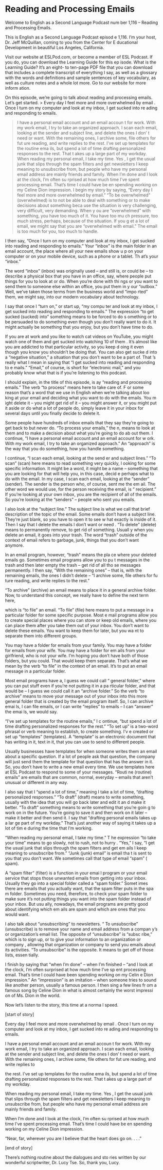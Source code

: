 # Reading and Processing Emails

Welcome to English as a Second Language Podcast num ber 1,116 – Reading and Processing Emails.

This is English as a Second Language Podcast episod e 1,116. I’m your host, Dr. Jeff McQuillan, coming to you from the Center for E ducational Development in beautiful Los Angeles, California.

Visit our website at ESLPod.com, or become a member  of ESL Podcast. If you do, you can download the Learning Guide for this ep isode. What is the Learning Guide? It’s an eight- to ten-page PDF file that you  can download that includes a complete transcript of everything I say, as well as  a glossary with the words and definitions and sample sentences of key vocabulary,  as well as culture notes and a whole lot more. Go to our website for more inform ation.

On this episode, we’re going to talk about reading and processing emails. Let’s get started.  > Every day I feel more and more overwhelmed by email . Once I turn on my computer and look at my inbox, I get sucked into re ading and responding to emails.
> I have a personal email account and an email accoun t for work. With my work email, I try to take an organized approach. I scan each email, looking at the sender and subject line, and delete the ones I don’ t need or want. With the remaining ones, I archive some, file others for fut ure reading, and write replies to the rest. I’ve set up templates for the routine ema ils, but spend a lot of time drafting personalized responses to the rest. That t akes up a large part of my workday.
> When reading my personal email, I take my time. Yes , I get the usual junk that slips through the spam filters and get newsletters I keep meaning to unsubscribe from, but people who have my personal email address  are mainly friends and family.
> When I’m done and I look at the clock, I’m often su rprised at how much time I’ve spent processing email. That’s time I could have be en spending working on my Celine Dion impression.
> I begin my story by saying, “Every day I feel more and more overwhelmed by email.” “To be overwhelmed” (overwhelmed) is to not  be able to deal with something or to make decisions about something beca use the situation is very challenging, very difficult, very demanding. When y ou are “overwhelmed” with something, you have too much of it. You have too mu ch pressure, too much stress, perhaps, because of the situation. If you g et a lot of email, we might say that you are “overwhelmed with email.” The email is  too much for you, too much to handle.

I then say, “Once I turn on my computer and look at  my inbox, I get sucked into reading and responding to emails.” Your “inbox” is the main folder in an email account, the place where all your new emails show u p on your computer or on your mobile device, such as a phone or a tablet. Th at’s your “inbox.”

The word “inbox” (inbox) was originally used – and still is, or could be – to describe a physical box that you have in an office,  say, where people put things for you to look at or do. When you’re done with thi ngs or you want to send them to someone else within an office, you put them in y our “outbox.” Well, we’ve taken those terms from the business world and “impo rted” them, we might say, into our modern vocabulary about technology.

I say that once I “turn on,” or start up, “my compu ter and look at my inbox, I get sucked into reading and responding to emails.” The expression “to get sucked (sucked) into” something means to be forced to do s omething or to be persuaded to do something even though you don’t really want to do it. It might actually be something that you enjoy, but you don’t have time to do.

If you are at work and you like to watch cat videos  on YouTube, you might watch one of them and get sucked into watching 10 of them . It’s almost like you are addicted to that particular activity, so you keep d oing it even though you know you shouldn’t be doing that. You can also get sucke d into a “negative situation,” a situation that you don’t want to be a part of. That ’s really what I mean in saying that “I get sucked into reading and responding to e mails.” “Email,” of course, is short for “electronic mail,” and you probably know what that is if you’re listening to this podcast.

I should explain, in the title of this episode, is ay “reading and processing emails.” The verb “to process” means here to take care of. F or some reason that’s a word that we use in English when we’re talking about loo king at your email and deciding what you want to do with the emails. You m ight delete it – you might get rid of it – you might answer it, or you might put it aside or do what a lot of people do, simply leave it in your inbox for several days until you finally decide to delete it.

Some people have hundreds of inbox emails that they  say they’re going to get back to but never do. “To process your emails,” the n, means to look at them and to make a decision about what you’re going to do ab out them. I continue, “I have a personal email account and an email account for w ork. With my work email, I try to take an organized approach.” An “approach” is the way that you do something, how you handle something.

I continue, “I scan each email, looking at the send er and subject lines.” “To scan” (scan) here means to read something very quickly, l ooking for some specific information. It might be a word, it might be a name  – something that you are looking for that will help you, in this case, decid e perhaps what to do with the email. In my case, I scan each email, looking at the “sender” (sender). The sender is the person who, of course, sent me the em ail. The other word we would use, for the person receiving the email, is “ recipient.” If you’re looking at your own inbox, you are the recipient of all of the  emails. So you’re looking at the “senders” – people who sent you emails.

I also look at the “subject line.” The subject line  is what we call that brief description of the topic of the email. Some emails don’t have a subject line. They’re just blank, so you have to open it to see w hat exactly is inside of it. Then I say that I delete the emails I don’t want or need . “To delete” (delete) means to permanently remove, to get rid of something. Usuall y when you delete an email, it goes into your trash. The word “trash” outside of the context of email refers to garbage, junk, things that you don’t want anymore.

In an email program, however, “trash” means the pla ce where your deleted emails go. Sometimes email programs allow you to pu t messages in the trash and then later empty the trash – get rid of all tho se messages permanently. I then say, “With the remaining ones” – that is, with the remaining emails, the ones I didn’t delete – “I archive some, file others for fu ture reading, and write replies to the rest.”

“To archive” (archive) an email means to place it in a general archive folder. Now, to understand this concept, we really have to define the next term here,

which is “to file” an email. “To file” (file) here means to put a message in a particular folder for some specific purpose. Most e mail programs allow you to create special places where you can store or keep old emails, where you can place them after you take them out of your inbox. You don’t want to delete these emails. You want to keep them for later, but you wa nt to separate them into different groups.

You may have a folder for emails from your family. You may have a folder for emails from your wife. You may have a folder for em ails from your girlfriend, who is not your wife. I’m hoping you don’t have both of  those folders, but you could. That would keep them separate. That’s what we mean by the verb “to file” in the context of an email. It’s to put an email message in a particular folder.

Most email programs have a, I guess we could call “ general folder,” where you can put stuff even if you’re not putting it in a pa rticular folder, and that would be – I guess we could call it an “archive folder.” So the verb “to archive” means to move your message out of your inbox into this more general folder that is created by the email program itself. So, I can archive emai ls, I can file emails, or I can write “replies” to emails – I can “answer” the emai ls, we would say.

“I’ve set up templates for the routine emails,” I c ontinue, “but spend a lot of time drafting personalized responses for the rest.” “To set up” is a two-word phrasal or verb meaning to establish, to create something. I’v e created or set up “templates” (templates). A “template” is an electronic document  that has writing in it, text in it, that you can use to send to different people.

Usually businesses have templates for when someone writes them an email about a specific question. If a lot of people ask that question, the company will just send them the template for that question that has the answer in it. So, you don’t have to write a new email every time. We use templates here at ESL Podcast to respond to some of your messages. “Routi ne (routine) emails” are emails that are common, normal, everyday – emails that aren’t unusual or different in any way.

I also say that I “spend a lot of time,” meaning I take a lot of time, “drafting personalized responses.” “To draft” (draft) means to write something, usually with the idea that you will go back later and edit it an d make it better. “To draft” something means to write something that you’re goin g to work on in the future. You’re going to save it and then work on it later –  make it better and then send it. I say that “drafting personal emails takes up a lar ge part of my workday.” That’s just another way of saying it takes up a lot of tim e during the time that I’m working.

 “When reading my personal email, I take my time.” T he expression “to take your time” means to go slowly, not to rush, not to hurry . “Yes,” I say, “I get the usual junk that slips through the spam filters and get em ails I keep meaning to unsubscribe from.” “Junk (junk) email” is email tha t is sent to you that you don’t want. We sometimes call that type of email “spam” ( spam).

A “spam filter” (filter) is a function in your emai l program or your email service that stops those unwanted emails from getting into your inbox. Usually they go into a special folder called a “spam folder.” Somet imes there are emails that you actually want, that the spam filter puts in the spa m folder. Sometimes you need, therefore, to check your spam folder to make sure it’s not putting things you want into the spam folder instead of your inbox. But usu ally, nowadays, the email programs are pretty good about identifying which em ails are spam and which are ones that you would want.

I also talk about “unsubscribing” to newsletters. “ To unsubscribe” (unsubscribe) is to remove your name and email address from a compan y’s or organization’s email list. The opposite of “unsubscribe” is “subsc ribe,” which is to sign up, or to give your information to an organization or company , allowing that organization or company to send you emails about its activities.  “To unsubscribe” is the opposite. It means to get off of those lists, essen tially.

I finish by saying that “when I’m done” – when I’m finished – “and I look at the clock, I’m often surprised at how much time I’ve sp ent processing email. That’s time I could have been spending working on my Celin e Dion impression.” An “impression” is an imitation – when someone tries to sound like another person, usually a famous person. I then sing a few lines fr om a famous song by Celine Dion in what is almost certainly the worst impressi on of Ms. Dion in the world.

Now let’s listen to the story, this time at a norma l speed.

[start of story]

Every day I feel more and more overwhelmed by email . Once I turn on my computer and look at my inbox, I get sucked into re ading and responding to emails.

I have a personal email account and an email accoun t for work. With my work email, I try to take an organized approach. I scan each email, looking at the sender and subject line, and delete the ones I don’ t need or want. With the remaining ones, I archive some, file others for fut ure reading, and write replies to

 the rest. I’ve set up templates for the routine ema ils, but spend a lot of time drafting personalized responses to the rest. That t akes up a large part of my workday.

When reading my personal email, I take my time. Yes , I get the usual junk that slips through the spam filters and get newsletters I keep meaning to unsubscribe from, but people who have my personal email address  are mainly friends and family.

When I’m done and I look at the clock, I’m often su rprised at how much time I’ve spent processing email. That’s time I could have be en spending working on my Celine Dion impression.

 “Near, far, wherever you are I believe that the heart does go on. . . .”

[end of story]

There’s nothing routine about the dialogues and sto ries written by our wonderful scriptwriter, Dr. Lucy Tse. So, thank you, Lucy.




